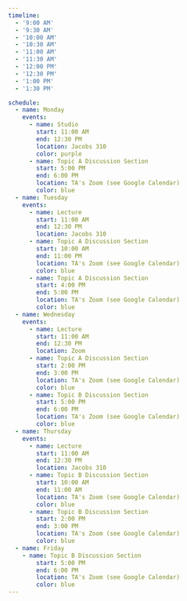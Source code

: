 ```yaml
---
timeline:
  - '9:00 AM'
  - '9:30 AM'
  - '10:00 AM'
  - '10:30 AM'
  - '11:00 AM'
  - '11:30 AM'
  - '12:00 PM'
  - '12:30 PM'
  - '1:00 PM'
  - '1:30 PM'

schedule:
  - name: Monday
    events:
      - name: Studio
        start: 11:00 AM
        end: 12:30 PM
        location: Jacobs 310
        color: purple
      - name: Topic A Discussion Section
        start: 5:00 PM
        end: 6:00 PM
        location: TA's Zoom (see Google Calendar)
        color: blue
  - name: Tuesday
    events: 
      - name: Lecture
        start: 11:00 AM
        end: 12:30 PM
        location: Jacobs 310
      - name: Topic A Discussion Section
        start: 10:00 AM
        end: 11:00 PM
        location: TA's Zoom (see Google Calendar)
        color: blue
      - name: Topic A Discussion Section
        start: 4:00 PM
        end: 5:00 PM
        location: TA's Zoom (see Google Calendar)
        color: blue
  - name: Wednesday
    events: 
      - name: Lecture
        start: 11:00 AM
        end: 12:30 PM
        location: Zoom
      - name: Topic A Discussion Section
        start: 2:00 PM
        end: 3:00 PM
        location: TA's Zoom (see Google Calendar)
        color: blue
      - name: Topic B Discussion Section
        start: 5:00 PM
        end: 6:00 PM
        location: TA's Zoom (see Google Calendar)
        color: blue
  - name: Thursday
    events: 
      - name: Lecture
        start: 11:00 AM
        end: 12:30 PM
        location: Jacobs 310  
      - name: Topic B Discussion Section
        start: 10:00 AM
        end: 11:00 AM
        location: TA's Zoom (see Google Calendar)
        color: blue
      - name: Topic B Discussion Section
        start: 2:00 PM
        end: 3:00 PM
        location: TA's Zoom (see Google Calendar)
        color: blue
  - name: Friday
    - name: Topic B Discussion Section
        start: 5:00 PM
        end: 6:00 PM
        location: TA's Zoom (see Google Calendar)
        color: blue
---
```

